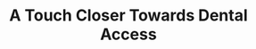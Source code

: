 ---
pid: FS159
title: A Touch Closer Towards Dental Access
location_transcription: Close to Philly Please Touch Museum
zipcode: '19104'
outside_phl: 
neighborhood: University City,Belmont,Parkside,Powelton Village
age: '24'
age_range: 20-29
instagram: 
image_file_name: FS_159.jpg
proposal_transcription: Philadelphia is home to two incredible dental schools - Penn
  and Temple, but yet according to SEPA in 2014, Philadelphia county has the highest
  % of children who did not see a dentist in the past year (15.3%). This monument
  serves as a visual public health reminder on the importance of oral care and our
  goal to increase access and awareness.
topic: Health,Philadelphia,Youth
topic_summary: 0, 0, 0
type: Interactive,Sculpture Statue
keywords_other: 
credit: 'Katherine Shi #PhillyTooth'
image_labels: multi colored hand imprints from the Philly public school children
twitter: 
facebook: 
permalink: "/monuments/fs159/"
layout: item-page
---